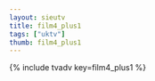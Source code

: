 ```yaml
--- 
layout: sieutv
title: film4_plus1
tags: ["uktv"]
thumb: film4_plus1
---
```

{% include tvadv key=film4_plus1 %}
